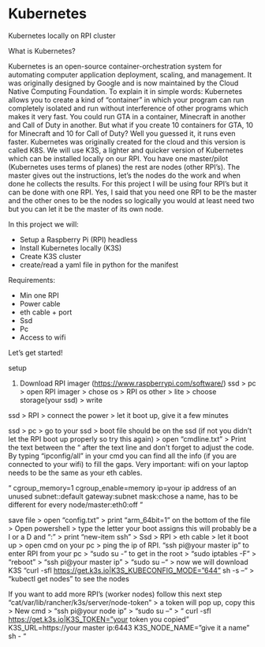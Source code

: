 # Kubernetes
Kubernetes locally on RPI cluster

What is Kubernetes?

Kubernetes is an open-source container-orchestration system for automating computer application deployment, scaling, and management. It was originally designed by Google and is now maintained by the Cloud Native Computing Foundation.
To explain it in simple words: Kubernetes allows you to create a kind of “container” in which your program can run completely isolated and run without interference of other programs which makes it very fast. You could run GTA in a container, Minecraft in another and Call of Duty in another. But what if you create 10 containers for GTA, 10 for Minecraft and 10 for Call of Duty? Well you guessed it, it runs even faster. 
Kubernetes was originally created for the cloud and this version is called K8S. We will use K3S, a lighter and quicker version of Kubernetes which can be installed locally on our RPI.
You have one master/pilot (Kubernetes uses terms of planes) the rest are nodes (other RPI’s). The master gives out the instructions, let’s the nodes do the work and when done he collects the results. For this project I will be using four RPI’s but it can be done with one RPI. Yes, I said that you need one RPI to be the master and the other ones to be the nodes so logically you would at least need two but you can let it be the master of its own node. 

In this project we will:
-	Setup a Raspberry Pi (RPI) headless
-	Install Kubernetes locally (K3S)
-	Create K3S cluster
- create/read a yaml file in python for the manifest


Requirements:
-	Min one RPI
-	Power cable 
-	eth cable + port
-	Ssd
-	Pc
-	Access to wifi



Let’s get started!

setup

1.	Download RPI imager (https://www.raspberrypi.com/software/)
ssd > pc > open RPI imager > chose os > RPI os other > lite > choose storage(your ssd) > write 

ssd > RPI > connect the power > let it boot up, give it a few minutes

ssd > pc > go to your ssd > boot file should be on the ssd (if not you didn’t let the RPI boot up properly so try this again) > open “cmdline.txt” > 
Print the text between the “ after the text line and don't forget to adjust the code. By typing “ipconfig/all” in your cmd you can find all the info (if you are connected to your wifi) to fill the gaps. Very important: wifi on your laptop needs to be the same as your eth cables.

“
cgroup_memory=1 cgroup_enable=memory ip=your ip address of an unused subnet::default gateway:subnet mask:chose a name, has to be different for every node/master:eth0:off
”

save file > open “config.txt” > print “arm_64bit=1” on the bottom of the file >
Open powershell > type the letter your boot assigns this will probably be a I or a D and “:” > print “new-item ssh” >
Ssd > RPI > eth cable > let it boot up > open cmd on your pc > ping the ip of RPI. “ssh pi@your master ip” to enter RPI from your pc > “sudo su -” to get in the root > “sudo iptables -F” > “reboot” >
“ssh pi@your master ip” > “sudo su –“ > now we will download K3S 
“curl -sfl https://get.k3s.io|K3S_KUBECONFIG_MODE=”644” sh -s –“ > “kubectl get nodes” to see the nodes  

If you want to add more RPI’s (worker nodes) follow this next step 
“cat/var/lib/rancher/k3s/server/node-token” > a token will pop up, copy this > New cmd > “ssh pi@your node ip” > “sudo su –“ >
 “
curl -sfl https://get.k3s.io|K3S_TOKEN=”your token you copied” K3S_URL=https://your master ip:6443 K3S_NODE_NAME=”give it a name” sh -
“

